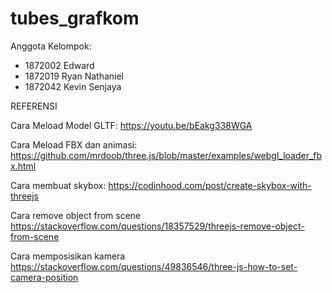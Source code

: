 # tubes_grafkom

Anggota Kelompok:
- 1872002 Edward
- 1872019 Ryan Nathaniel
- 1872042 Kevin Senjaya


REFERENSI

Cara Meload Model GLTF:
https://youtu.be/bEakg338WGA

Cara Meload FBX dan animasi:
https://github.com/mrdoob/three.js/blob/master/examples/webgl_loader_fbx.html

Cara membuat skybox:
https://codinhood.com/post/create-skybox-with-threejs

Cara remove object from scene
https://stackoverflow.com/questions/18357529/threejs-remove-object-from-scene

Cara memposisikan kamera
https://stackoverflow.com/questions/49836546/three-js-how-to-set-camera-position

